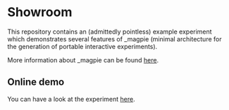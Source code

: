 # Showroom

This repository contains an (admittedly pointless) example experiment which demonstrates several features of _magpie (minimal architecture for the generation of portable interactive experiments).

More information about _magpie can be found [here](https://magpie-ea.github.io/magpie-site/index.html).

## Online demo
You can have a look at the experiment [here](https://magpie-showroom.netlify.com/).
